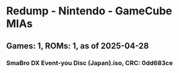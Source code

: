 # Redump - Nintendo - GameCube MIAs
## Games: 1, ROMs: 1, as of 2025-04-28

### SmaBro DX Event-you Disc (Japan).iso, CRC: 0dd683ce
